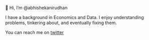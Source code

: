 👋 Hi, I’m @abhishekanirudhan

I have a background in Economics and Data. I enjoy understanding problems, tinkering about, and eventually fixing them.

You can reach me on [twitter](https://twitter.com/abhi_a95)

<!---
abhishekanirudhan/abhishekanirudhan is a ✨ special ✨ repository because its `README.md` (this file) appears on your GitHub profile.
You can click the Preview link to take a look at your changes.
--->

